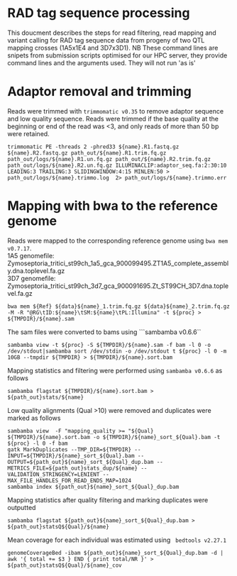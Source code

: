 # RAD tag sequence processing

This doucment describes the steps for read filtering, read mapping and variant calling for RAD tag sequence data from progeny of two QTL mapping crosses (1A5x1E4 and 3D7x3D1). NB These command lines are snipets from submission scripts optimised for our HPC server, they provide command lines and the arguments used. They will not run 'as is'

# Adaptor removal and trimming
Reads were trimmed with ```trimmomatic v0.35``` to remove adaptor sequence and low quality sequence. Reads were trimmed if the base quality at the beginning or end of the read was <3, and only reads of more than 50 bp were retained.
```
trimmomatic PE -threads 2 -phred33 ${name}.R1.fastq.gz ${name}.R2.fastq.gz path_out/${name}.R1.trim.fq.gz path_out/logs/${name}.R1.un.fq.gz path_out/${name}.R2.trim.fq.gz path_out/logs/${name}.R2.un.fq.gz ILLUMINACLIP:adaptor_seq.fa:2:30:10 LEADING:3 TRAILING:3 SLIDINGWINDOW:4:15 MINLEN:50 > path_out/logs/${name}.trimmo.log  2> path_out/logs/${name}.trimmo.err
```

# Mapping with bwa to the reference genome
Reads were mapped to the corresponding reference genome using ```bwa mem v0.7.17```. \
1A5 genomefile: Zymoseptoria_tritici_st99ch_1a5_gca_900099495.ZT1A5_complete_assembly.dna.toplevel.fa.gz \
3D7 genomefile: Zymoseptoria_tritici_st99ch_3d7_gca_900091695.Zt_ST99CH_3D7.dna.toplevel.fa.gz 
 
```
bwa mem ${Ref} ${data}${name}_1.trim.fq.gz ${data}${name}_2.trim.fq.gz -M -R "@RG\tID:${name}\tSM:${name}\tPL:Illumina" -t ${proc} > ${TMPDIR}/${name}.sam
```

The sam files were converted to bams using ```sambamba v0.6.6``
```
sambamba view -t ${proc} -S ${TMPDIR}/${name}.sam -f bam -l 0 -o /dev/stdout|sambamba sort /dev/stdin -o /dev/stdout t ${proc} -l 0 -m 10GB --tmpdir ${TMPDIR} > ${TMPDIR}/${name}.sort.bam
```

Mapping statistics and filtering were performed using ```sambamba v0.6.6``` as follows
```
sambamba flagstat ${TMPDIR}/${name}.sort.bam > ${path_out}stats/${name}
```

Low quality alignments (Qual >10) were removed and duplicates were marked as follows 
```
sambamba view  -F "mapping_quality >= "${Qual} ${TMPDIR}/${name}.sort.bam -o ${TMPDIR}/${name}_sort_${Qual}.bam -t ${proc} -l 0 -f bam 
gatk MarkDuplicates --TMP_DIR=${TMPDIR} --INPUT=${TMPDIR}/${name}_sort_${Qual}.bam --OUTPUT=${path_out}${name}_sort_${Qual}_dup.bam --METRICS_FILE=${path_out}stats_dup/${name} --VALIDATION_STRINGENCY=LENIENT --MAX_FILE_HANDLES_FOR_READ_ENDS_MAP=1024
sambamba index ${path_out}${name}_sort_${Qual}_dup.bam
```

Mapping statistics after quality filtering and marking duplicates were outputted
```
sambamba flagstat ${path_out}${name}_sort_${Qual}_dup.bam > ${path_out}statsQ${Qual}/${name}
```

Mean coverage for each individual was estimated using ``` bedtools v2.27.1```
```
genomeCoverageBed -ibam ${path_out}${name}_sort_${Qual}_dup.bam -d | awk '{ total += $3 } END { print total/NR }' >  ${path_out}statsQ${Qual}/${name}_cov
```
